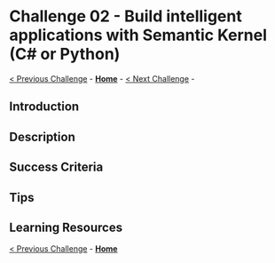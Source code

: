 # Challenge 02 - Build intelligent applications with Semantic Kernel (C# or Python)


 [< Previous Challenge](./Challenge-01.md) - **[Home](../README.md)** - [< Next Challenge](./Challenge-03.md) - 

## Introduction

## Description

## Success Criteria

## Tips

## Learning Resources

 [< Previous Challenge](./Challenge-02.md) - **[Home](../README.md)**

